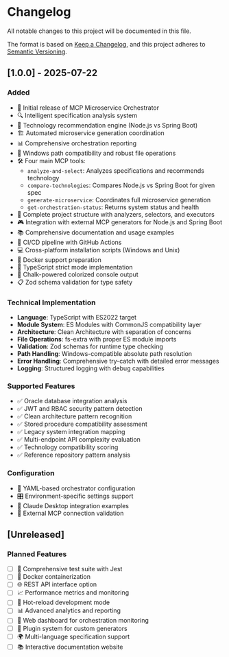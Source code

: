 # Changelog

All notable changes to this project will be documented in this file.

The format is based on [Keep a Changelog](https://keepachangelog.com/en/1.0.0/),
and this project adheres to [Semantic Versioning](https://semver.org/spec/v2.0.0.html).

## [1.0.0] - 2025-07-22

### Added
- 🚀 Initial release of MCP Microservice Orchestrator
- 🔍 Intelligent specification analysis system
- 🎯 Technology recommendation engine (Node.js vs Spring Boot)
- 🏗️ Automated microservice generation coordination
- 📊 Comprehensive orchestration reporting
- 🔧 Windows path compatibility and robust file operations
- 🛠️ Four main MCP tools:
  - `analyze-and-select`: Analyzes specifications and recommends technology
  - `compare-technologies`: Compares Node.js vs Spring Boot for given spec
  - `generate-microservice`: Coordinates full microservice generation
  - `get-orchestration-status`: Returns system status and health
- 📁 Complete project structure with analyzers, selectors, and executors
- 🎮 Integration with external MCP generators for Node.js and Spring Boot
- 📚 Comprehensive documentation and usage examples
- 🔄 CI/CD pipeline with GitHub Actions
- 💻 Cross-platform installation scripts (Windows and Unix)
- 🐳 Docker support preparation
- 🧪 TypeScript strict mode implementation
- 🎨 Chalk-powered colorized console output
- 📋 Zod schema validation for type safety

### Technical Implementation
- **Language**: TypeScript with ES2022 target
- **Module System**: ES Modules with CommonJS compatibility layer
- **Architecture**: Clean Architecture with separation of concerns
- **File Operations**: fs-extra with proper ES module imports
- **Validation**: Zod schemas for runtime type checking
- **Path Handling**: Windows-compatible absolute path resolution
- **Error Handling**: Comprehensive try-catch with detailed error messages
- **Logging**: Structured logging with debug capabilities

### Supported Features
- ✅ Oracle database integration analysis
- ✅ JWT and RBAC security pattern detection
- ✅ Clean architecture pattern recognition
- ✅ Stored procedure compatibility assessment
- ✅ Legacy system integration mapping
- ✅ Multi-endpoint API complexity evaluation
- ✅ Technology compatibility scoring
- ✅ Reference repository pattern analysis

### Configuration
- 🔧 YAML-based orchestrator configuration
- 🎛️ Environment-specific settings support
- 📝 Claude Desktop integration examples
- 🔗 External MCP connection validation

## [Unreleased]

### Planned Features
- [ ] 🧪 Comprehensive test suite with Jest
- [ ] 🐳 Docker containerization
- [ ] 🌐 REST API interface option
- [ ] 📈 Performance metrics and monitoring
- [ ] 🔄 Hot-reload development mode
- [ ] 📊 Advanced analytics and reporting
- [ ] 🎨 Web dashboard for orchestration monitoring
- [ ] 🔌 Plugin system for custom generators
- [ ] 🌍 Multi-language specification support
- [ ] 📚 Interactive documentation website
